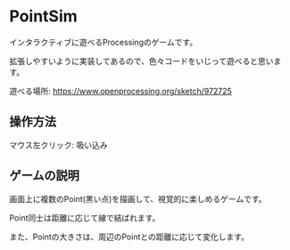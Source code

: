 # PointSim
インタラクティブに遊べるProcessingのゲームです。

拡張しやすいように実装してあるので、色々コードをいじって遊べると思います。

遊べる場所: https://www.openprocessing.org/sketch/972725

## 操作方法
マウス左クリック: 吸い込み

##  ゲームの説明
画面上に複数のPoint(黒い点)を描画して、視覚的に楽しめるゲームです。

Point同士は距離に応じて線で結ばれます。

また、Pointの大きさは、周辺のPointとの距離に応じて変化します。


